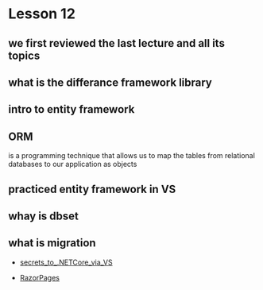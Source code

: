# Lesson 12

## we first reviewed the last lecture and all its topics

## what is the differance framework library

## intro to entity framework

## ORM

is a programming technique that allows us to map the tables from relational databases to our application as objects

## practiced entity framework in VS

## whay is dbset

## what is migration

* [secrets_to_.NETCore_via_VS](https://codefellows.github.io/code-401-dotnet-guide/resources/user-secrets.html)

* [RazorPages](https://learn.microsoft.com/en-us/aspnet/core/data/ef-rp/intro?view=aspnetcore-7.0&viewFallbackFrom=aspnetcore-2.1&tabs=visual-studio)
